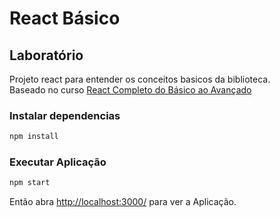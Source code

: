 # React Básico

## Laboratório

Projeto react para entender os conceitos basicos da biblioteca.  
Baseado no curso [React Completo do Básico ao Avançado](https://www.udemy.com/course/react-completo-do-basico-ao-avancado/)

### Instalar dependencias

```sh
npm install
```

### Executar Aplicação

```sh
npm start
```

Então abra [http://localhost:3000/](http://localhost:3000/) para ver a Aplicação.